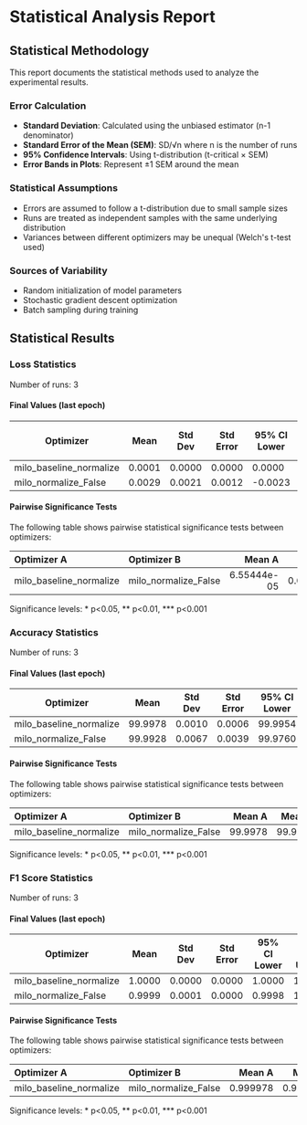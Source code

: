 # Statistical Analysis Report

## Statistical Methodology

This report documents the statistical methods used to analyze the experimental results.

### Error Calculation

- **Standard Deviation**: Calculated using the unbiased estimator (n-1 denominator)
- **Standard Error of the Mean (SEM)**: SD/√n where n is the number of runs
- **95% Confidence Intervals**: Using t-distribution (t-critical × SEM)
- **Error Bands in Plots**: Represent ±1 SEM around the mean

### Statistical Assumptions

- Errors are assumed to follow a t-distribution due to small sample sizes
- Runs are treated as independent samples with the same underlying distribution
- Variances between different optimizers may be unequal (Welch's t-test used)

### Sources of Variability

- Random initialization of model parameters
- Stochastic gradient descent optimization
- Batch sampling during training

## Statistical Results

### Loss Statistics

Number of runs: 3

#### Final Values (last epoch)

| Optimizer | Mean | Std Dev | Std Error | 95% CI Lower | 95% CI Upper |
|-----------|------|---------|-----------|--------------|-------------|
| milo_baseline_normalize | 0.0001 | 0.0000 | 0.0000 | 0.0000 | 0.0001 |
| milo_normalize_False | 0.0029 | 0.0021 | 0.0012 | -0.0023 | 0.0081 |

#### Pairwise Significance Tests

The following table shows pairwise statistical significance tests between optimizers:

| Optimizer A            | Optimizer B         |      Mean A |     Mean B | Better                 |   p-value | Significant   | Metric     |
|:-----------------------|:--------------------|------------:|-----------:|:-----------------------|----------:|:--------------|:-----------|
| milo_baseline_normalize | milo_normalize_False | 6.55444e-05 | 0.00292368 | milo_baseline_normalize |  0.141793 |               | final_loss |

Significance levels: * p<0.05, ** p<0.01, *** p<0.001

### Accuracy Statistics

Number of runs: 3

#### Final Values (last epoch)

| Optimizer | Mean | Std Dev | Std Error | 95% CI Lower | 95% CI Upper |
|-----------|------|---------|-----------|--------------|-------------|
| milo_baseline_normalize | 99.9978 | 0.0010 | 0.0006 | 99.9954 | 100.0002 |
| milo_normalize_False | 99.9928 | 0.0067 | 0.0039 | 99.9760 | 100.0095 |

#### Pairwise Significance Tests

The following table shows pairwise statistical significance tests between optimizers:

| Optimizer A            | Optimizer B         |   Mean A |   Mean B | Better                 |   p-value | Significant   | Metric         |
|:-----------------------|:--------------------|---------:|---------:|:-----------------------|----------:|:--------------|:---------------|
| milo_baseline_normalize | milo_normalize_False |  99.9978 |  99.9928 | milo_baseline_normalize |  0.326749 |               | final_accuracy |

Significance levels: * p<0.05, ** p<0.01, *** p<0.001

### F1 Score Statistics

Number of runs: 3

#### Final Values (last epoch)

| Optimizer | Mean | Std Dev | Std Error | 95% CI Lower | 95% CI Upper |
|-----------|------|---------|-----------|--------------|-------------|
| milo_baseline_normalize | 1.0000 | 0.0000 | 0.0000 | 1.0000 | 1.0000 |
| milo_normalize_False | 0.9999 | 0.0001 | 0.0000 | 0.9998 | 1.0001 |

#### Pairwise Significance Tests

The following table shows pairwise statistical significance tests between optimizers:

| Optimizer A            | Optimizer B         |   Mean A |   Mean B | Better                 |   p-value | Significant   | Metric         |
|:-----------------------|:--------------------|---------:|---------:|:-----------------------|----------:|:--------------|:---------------|
| milo_baseline_normalize | milo_normalize_False | 0.999978 | 0.999928 | milo_baseline_normalize |  0.327568 |               | final_f1_score |

Significance levels: * p<0.05, ** p<0.01, *** p<0.001

